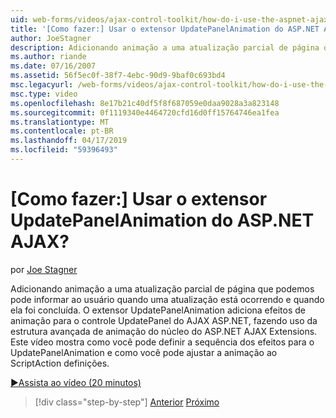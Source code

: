 ```yaml
---
uid: web-forms/videos/ajax-control-toolkit/how-do-i-use-the-aspnet-ajax-updatepanelanimation-extender
title: '[Como fazer:] Usar o extensor UpdatePanelAnimation do ASP.NET AJAX? | Microsoft Docs'
author: JoeStagner
description: Adicionando animação a uma atualização parcial de página que podemos pode informar ao usuário quando uma atualização está ocorrendo e quando ela foi concluída. O extensor UpdatePanelAnimation um...
ms.author: riande
ms.date: 07/16/2007
ms.assetid: 56f5ec0f-38f7-4ebc-90d9-9baf0c693bd4
msc.legacyurl: /web-forms/videos/ajax-control-toolkit/how-do-i-use-the-aspnet-ajax-updatepanelanimation-extender
msc.type: video
ms.openlocfilehash: 8e17b21c40df5f8f687059e0daa9028a3a823148
ms.sourcegitcommit: 0f1119340e4464720cfd16d0ff15764746ea1fea
ms.translationtype: MT
ms.contentlocale: pt-BR
ms.lasthandoff: 04/17/2019
ms.locfileid: "59396493"
---
```

# <a name="how-do-i-use-the-aspnet-ajax-updatepanelanimation-extender"></a>[Como fazer:] Usar o extensor UpdatePanelAnimation do ASP.NET AJAX?

por [Joe Stagner](https://github.com/JoeStagner)

Adicionando animação a uma atualização parcial de página que podemos pode informar ao usuário quando uma atualização está ocorrendo e quando ela foi concluída. O extensor UpdatePanelAnimation adiciona efeitos de animação para o controle UpdatePanel do AJAX ASP.NET, fazendo uso da estrutura avançada de animação do núcleo do ASP.NET AJAX Extensions. Este vídeo mostra como você pode definir a sequência dos efeitos para o UpdatePanelAnimation e como você pode ajustar a animação ao ScriptAction definições.

[&#9654;Assista ao vídeo (20 minutos)](https://channel9.msdn.com/Blogs/ASP-NET-Site-Videos/how-do-i-use-the-aspnet-ajax-updatepanelanimation-extender)

> [!div class="step-by-step"]
> [Anterior](how-do-i-use-the-aspnet-ajax-slideshow-extender.md)
> [Próximo](how-do-i-the-ajax-toolkit-reorder-control.md)
